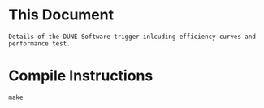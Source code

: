 # This Document
    Details of the DUNE Software trigger inlcuding efficiency curves and performance test.

# Compile Instructions
`make`
